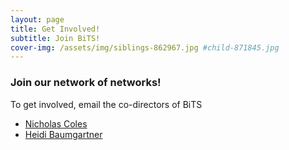 ```yaml
---
layout: page
title: Get Involved!
subtitle: Join BiTS!
cover-img: /assets/img/siblings-862967.jpg #child-871845.jpg
---
```


### Join our network of networks!

To get involved, email the co-directors of BiTS
* [Nicholas Coles](mailto:ncoles@stanford.edu)
* [Heidi Baumgartner](mailto:heidib@stanford.edu)